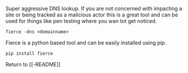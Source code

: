 Super aggressive DNS lookup. If you are not concerned with impacting a site or being tracked as a malicious actor this is a great tool and can be used for things like pen testing where you wan tot get noticed. 

	fierce -dns <domainname>
	
Fierce is a python based tool and can be easily installed using pip.

	pip install fierce
	
Return to [[-README]]

